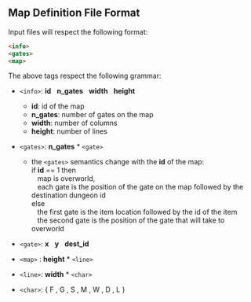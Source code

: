 ## Map Definition File Format

Input files will respect the following format:

```html
<info>
<gates>
<map>
```

The above tags respect the following grammar:


- `<info>`: **id** &nbsp; **n_gates** &nbsp; **width** &nbsp; **height**
  - **id**: id of the map
  - **n_gates**: number of gates on the map
  - **width**: number of columns
  - **height**: number of lines
- `<gates>`: **n_gates** * `<gate>`  
  - the `<gates>` semantics change with the **id** of the map:    
    if **id** == 1 then    
      &nbsp;&nbsp; map is overworld,    
      &nbsp;&nbsp; each gate is the position of the gate on the map followed by the destination dungeon id    
    else    
      &nbsp;&nbsp; the first gate is the item location followed by the id of the item    
      &nbsp;&nbsp; the second gate is the position of the gate that will take to overworld 
    
- `<gate>`: **x** &nbsp; **y** &nbsp; **dest_id**
- `<map>` : **height** * `<line>`
- `<line>`: **width** * `<char>`
- `<char>`: { F , G , S , M , W , D , L }

